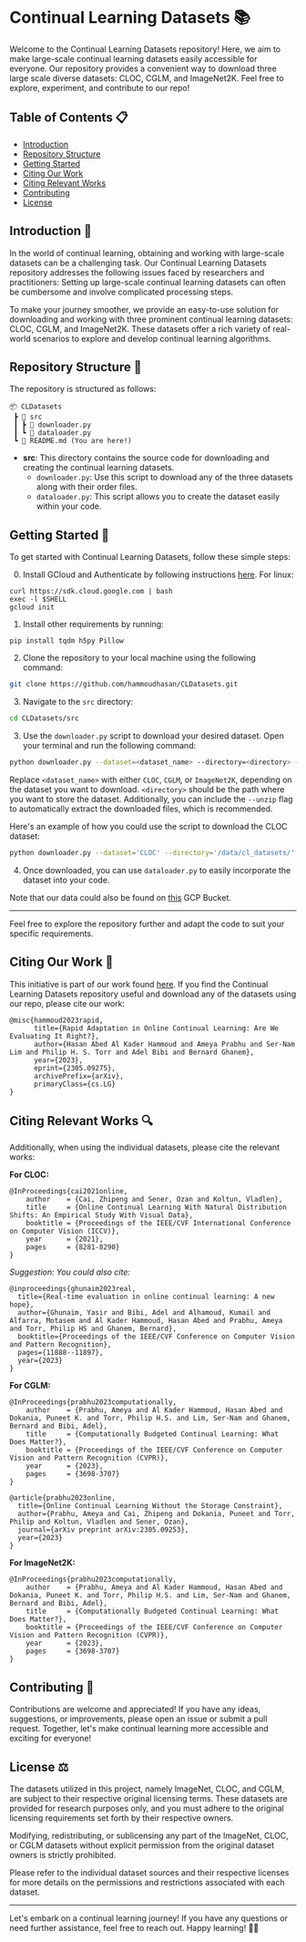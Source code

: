 # Continual Learning Datasets 📚

Welcome to the Continual Learning Datasets repository! Here, we aim to make large-scale continual learning datasets easily accessible for everyone. Our repository provides a convenient way to download three large scale diverse datasets: CLOC, CGLM, and ImageNet2K. Feel free to explore, experiment, and contribute to our repo!

## Table of Contents 📋

- [Introduction](#introduction)
- [Repository Structure](#repository-structure)
- [Getting Started](#getting-started)
- [Citing Our Work](#citing-our-work)
- [Citing Relevant Works](#citing-relevant-works)
- [Contributing](#contributing)
- [License](#license)

## Introduction 🌟

In the world of continual learning, obtaining and working with large-scale datasets can be a challenging task. Our Continual Learning Datasets repository addresses the following issues faced by researchers and practitioners: Setting up large-scale continual learning datasets can often be cumbersome and involve complicated processing steps.

To make your journey smoother, we provide an easy-to-use solution for downloading and working with three prominent continual learning datasets: CLOC, CGLM, and ImageNet2K. These datasets offer a rich variety of real-world scenarios to explore and develop continual learning algorithms.

## Repository Structure 📂

The repository is structured as follows:

```
📦 CLDatasets
 ┣ 📂 src
 ┃ ┣ 📜 downloader.py
 ┃ ┗ 📜 dataloader.py
 ┗ 📜 README.md (You are here!)

```

- **src**: This directory contains the source code for downloading and creating the continual learning datasets.
  - `downloader.py`: Use this script to download any of the three datasets along with their order files.
  - `dataloader.py`: This script allows you to create the dataset easily within your code.

## Getting Started 🚀

To get started with Continual Learning Datasets, follow these simple steps:

0. Install GCloud and Authenticate by following instructions [here](https://cloud.google.com/sdk/docs/downloads-interactive). For linux:
```
curl https://sdk.cloud.google.com | bash
exec -l $SHELL
gcloud init
```

1. Install other requirements by running:
```
pip install tqdm h5py Pillow
```

2. Clone the repository to your local machine using the following command:
```bash
git clone https://github.com/hammoudhasan/CLDatasets.git
```
3. Navigate to the `src` directory:
```bash
cd CLDatasets/src
```
3. Use the `downloader.py` script to download your desired dataset. Open your terminal and run the following command:
```bash
python downloader.py --dataset=<dataset_name> --directory=<directory> --unzip
```
   Replace `<dataset_name>` with either `CLOC`, `CGLM`, or `ImageNet2K`, depending on the dataset you want to download. `<directory>` should be the path where you want to store the dataset. Additionally, you can include the `--unzip` flag to automatically extract the downloaded files, which is recommended.

   Here's an example of how you could use the script to download the CLOC dataset:
   ```bash
   python downloader.py --dataset='CLOC' --directory='/data/cl_datasets/' --unzip
   ```

4. Once downloaded, you can use `dataloader.py` to easily incorporate the dataset into your code.

Note that our data could also be found on [this](https://console.cloud.google.com/storage/browser/cl-datasets) GCP Bucket.
****
Feel free to explore the repository further and adapt the code to suit your specific requirements.

## Citing Our Work 📖

This initiative is part of our work found [here](https://arxiv.org/abs/2305.09275). If you find the Continual Learning Datasets repository useful and download any of the datasets using our repo, please cite our work:

```
@misc{hammoud2023rapid,
      title={Rapid Adaptation in Online Continual Learning: Are We Evaluating It Right?}, 
      author={Hasan Abed Al Kader Hammoud and Ameya Prabhu and Ser-Nam Lim and Philip H. S. Torr and Adel Bibi and Bernard Ghanem},
      year={2023},
      eprint={2305.09275},
      archivePrefix={arXiv},
      primaryClass={cs.LG}
}
```

## Citing Relevant Works 🔍

Additionally, when using the individual datasets, please cite the relevant works:

**For CLOC:**
```
@InProceedings{cai2021online,
    author    = {Cai, Zhipeng and Sener, Ozan and Koltun, Vladlen},
    title     = {Online Continual Learning With Natural Distribution Shifts: An Empirical Study With Visual Data},
    booktitle = {Proceedings of the IEEE/CVF International Conference on Computer Vision (ICCV)},
    year      = {2021},
    pages     = {8281-8290}
}
```

_Suggestion: You could also cite:_

```
@inproceedings{ghunaim2023real,
  title={Real-time evaluation in online continual learning: A new hope},
  author={Ghunaim, Yasir and Bibi, Adel and Alhamoud, Kumail and Alfarra, Motasem and Al Kader Hammoud, Hasan Abed and Prabhu, Ameya and Torr, Philip HS and Ghanem, Bernard},
  booktitle={Proceedings of the IEEE/CVF Conference on Computer Vision and Pattern Recognition},
  pages={11888--11897},
  year={2023}
}
```

**For CGLM:**
```
@InProceedings{prabhu2023computationally,
    author    = {Prabhu, Ameya and Al Kader Hammoud, Hasan Abed and Dokania, Puneet K. and Torr, Philip H.S. and Lim, Ser-Nam and Ghanem, Bernard and Bibi, Adel},
    title     = {Computationally Budgeted Continual Learning: What Does Matter?},
    booktitle = {Proceedings of the IEEE/CVF Conference on Computer Vision and Pattern Recognition (CVPR)},
    year      = {2023},
    pages     = {3698-3707}
}
```
```
@article{prabhu2023online,
  title={Online Continual Learning Without the Storage Constraint},
  author={Prabhu, Ameya and Cai, Zhipeng and Dokania, Puneet and Torr, Philip and Koltun, Vladlen and Sener, Ozan},
  journal={arXiv preprint arXiv:2305.09253},
  year={2023}
}
```

**For ImageNet2K:**
```
@InProceedings{prabhu2023computationally,
    author    = {Prabhu, Ameya and Al Kader Hammoud, Hasan Abed and Dokania, Puneet K. and Torr, Philip H.S. and Lim, Ser-Nam and Ghanem, Bernard and Bibi, Adel},
    title     = {Computationally Budgeted Continual Learning: What Does Matter?},
    booktitle = {Proceedings of the IEEE/CVF Conference on Computer Vision and Pattern Recognition (CVPR)},
    year      = {2023},
    pages     = {3698-3707}
}
```


## Contributing 🤝

Contributions are welcome and appreciated! If you have any ideas, suggestions, or improvements, please open an issue or submit a pull request. Together, let's make continual learning more accessible and exciting for everyone!

## License ⚖️

The datasets utilized in this project, namely ImageNet, CLOC, and CGLM, are subject to their respective original licensing terms. These datasets are provided for research purposes only, and you must adhere to the original licensing requirements set forth by their respective owners.

Modifying, redistributing, or sublicensing any part of the ImageNet, CLOC, or CGLM datasets without explicit permission from the original dataset owners is strictly prohibited.

Please refer to the individual dataset sources and their respective licenses for more details on the permissions and restrictions associated with each dataset.

---

Let's embark on a continual learning journey! If you have any questions or need further assistance, feel free to reach out. Happy learning! 🚀✨
